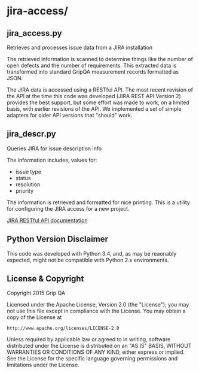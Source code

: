 jira-access/
=========================

jira_access.py
----------------------

Retrieves and processes issue data from a JIRA installation

The retrieved information is scanned to determine things like the number of
open defects and the number of requirements.  This extracted data is 
transformed into standard GripQA measurement records formatted as JSON.

The JIRA data is accessed using a RESTful API.  The most recent revision of
the API at the time this code was developed (JIRA REST API Version 2) provides
the best support, but some effort was made to work, on a limited basis, with
earlier revisions of the API.  We implemented a set of simple adapters for
older API versions that "should" work.

jira_descr.py
----------------------

Queries JIRA for issue description info

The information includes, values for:

- issue type
- status
- resolution
- priority

The information is retrieved and formatted for nice printing.  This is a
utility for configuring the JIRA access for a new project.

[JIRA RESTful API documentation](https://docs.atlassian.com/jira/REST/latest/#d2e1750)

Python Version Disclaimer
----------------------

This code was developed with Python 3.4, and, as may be reaonably expected,
might not be compatible with Python 2.x environments.

License & Copyright
----------------------

Copyright 2015 Grip QA

Licensed under the Apache License, Version 2.0 (the "License");
you may not use this file except in compliance with the License.
You may obtain a copy of the License at

    http://www.apache.org/licenses/LICENSE-2.0

Unless required by applicable law or agreed to in writing, software
distributed under the License is distributed on an "AS IS" BASIS,
WITHOUT WARRANTIES OR CONDITIONS OF ANY KIND, either express or implied.
See the License for the specific language governing permissions and
limitations under the License.
